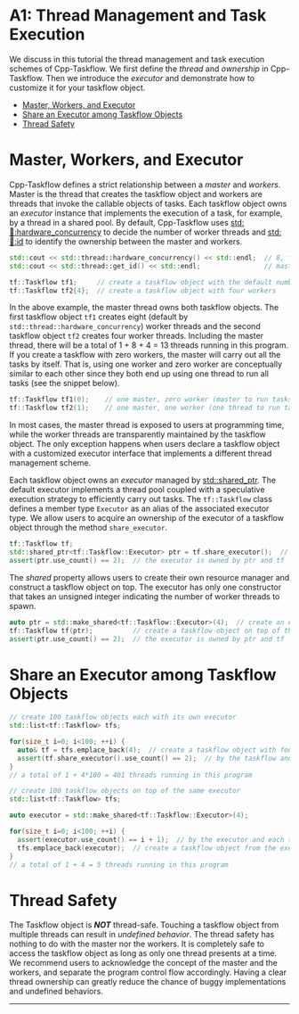 # A1: Thread Management and Task Execution

We discuss in this tutorial the thread management and task execution schemes
of Cpp-Taskflow.
We first define the *thread* and *ownership* in Cpp-Taskflow.
Then we introduce the *executor* and demonstrate 
how to customize it for your taskflow object.

+ [Master, Workers, and Executor](#threads-workers-and-executor)
+ [Share an Executor among Taskflow Objects](#share-the-executor-among-taskflow-objects)
+ [Thread Safety](#thread-safety)

# Master, Workers, and Executor

Cpp-Taskflow defines a strict relationship between a *master* and *workers*.
Master is the thread that creates the taskflow object
and 
workers are threads that invoke the callable objects of tasks.
Each taskflow object owns an *executor* instance that implements the execution of a task, 
for example, by a thread in a shared pool.
By default, Cpp-Taskflow uses [std::thread::hardware_concurrency][std::thread::hardware_concurrency]
to decide the number of worker threads
and [std::thread::id][std::thread::id] to identify the ownership between 
the master and workers.

```cpp
std::cout << std::thread::hardware_concurrency() << std::endl;  // 8, for example 
std::cout << std::thread::get_id() << std::endl;                // master thread id

tf::Taskflow tf1;     // create a taskflow object with the default number of workers
tf::Taskflow tf2{4};  // create a taskflow object with four workers
```

In the above example,
the master thread owns both taskflow objects.
The first taskflow object `tf1` creates eight 
(default by `std::thread::hardware_concurrency`) 
worker threads and 
the second taskflow object `tf2` creates four worker threads.
Including the master thread, there will be a total of 1 + 8 + 4 = 13 threads running in this program.
If you create a taskflow with zero workers, the master will carry out all the tasks by itself.
That is, using one worker and zero worker are conceptually similar to each other
since they both end up using one thread to run all tasks (see the snippet below).

```cpp
tf::Taskflow tf1(0);    // one master, zero worker (master to run tasks)
tf::Taskflow tf2(1);    // one master, one worker (one thread to run tasks)
```

In most cases, the master thread is exposed to users at programming time,
while the worker threads are transparently maintained by the taskflow object.
The only exception happens when users declare a taskflow object 
with a customized executor interface
that implements a different thread management scheme.

Each taskflow object owns an *executor* managed by [std::shared_ptr][std::shared_ptr].
The default executor implements a thread pool coupled with a speculative execution strategy
to efficiently carry out tasks.
The `tf::Taskflow` class defines a member type `Executor` as an alias of the associated executor type.
We allow users to acquire an ownership of the executor of a taskflow object
through the method `share_executor`.

```cpp
tf::Taskflow tf;
std::shared_ptr<tf::Taskflow::Executor> ptr = tf.share_executor();  // share the executor
assert(ptr.use_count() == 2);  // the executor is owned by ptr and tf
```

The *shared* property allows users to create their own resource manager and construct
a taskflow object on top.
The executor has only one constructor that takes an unsigned integer indicating the number
of worker threads to spawn.

```cpp
auto ptr = std::make_shared<tf::Taskflow::Executor>(4);  // create an executor of 4 workers
tf::Taskflow tf(ptr);          // create a taskflow object on top of the executor
assert(ptr.use_count() == 2);  // the executor is owned by ptr and tf
```


# Share an Executor among Taskflow Objects

```cpp
// create 100 taskflow objects each with its own executor
std::list<tf::Taskflow> tfs;

for(size_t i=0; i<100; ++i) {
  auto& tf = tfs.emplace_back(4);  // create a taskflow object with four threads
  assert(tf.share_executor().use_count() == 2);  // by the taskflow and the caller
}
// a total of 1 + 4*100 = 401 threads running in this program
```

```cpp
// create 100 taskflow objects on top of the same executor
std::list<tf::Taskflow> tfs;

auto executor = std::make_shared<tf::Taskflow::Executor>(4);

for(size_t i=0; i<100; ++i) {
  assert(executor.use_count() == i + 1);  // by the executor and each taskflow
  tfs.emplace_back(executor);  // create a taskflow object from the executor
}
// a total of 1 + 4 = 5 threads running in this program
```


# Thread Safety

The Taskflow object is ***NOT*** thread-safe.
Touching a taskflow object from multiple threads can result in *undefined behavior*.
The thread safety has nothing to do with the master nor the workers.
It is completely safe to access the taskflow object as long as only one thread presents at a time.
We recommend users to acknowledge the concept of the master and the workers,
and separate the program control flow accordingly.
Having a clear thread ownership
can greatly reduce the chance of buggy implementations
and undefined behaviors.


* * *

[std::thread::hardware_concurrency]: https://en.cppreference.com/w/cpp/thread/thread/hardware_concurrency
[std::thread::id]: https://en.cppreference.com/w/cpp/thread/thread/id
[std::shared_ptr]: https://en.cppreference.com/w/cpp/memory/shared_ptr


